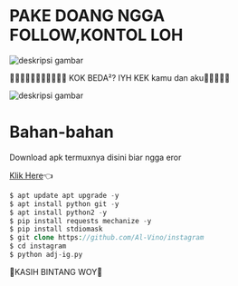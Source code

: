 # PAKE DOANG NGGA FOLLOW,KONTOL LOH

![deskripsi gambar](https://i.ibb.co/BgNPycM/Screenshot-2022-03-25-10-07-56-106-com-termux.png)

 🌟🌟🌟🌟🌟🌟🌟🌟🌟🌟🌟 KOK BEDA²? IYH KEK kamu dan aku🌟🌟🌟🌟🌟

![deskripsi gambar](https://i.ibb.co/qJFkjY2/Screenshot-2022-03-25-10-11-45-331-com-termux.png)

# Bahan-bahan
Download apk termuxnya disini biar ngga eror

[Klik Here](https://f-droid.org/repo/com.termux_117.apk)👈
```php
$ apt update apt upgrade -y
$ apt install python git -y
$ apt install python2 -y
$ pip install requests mechanize -y
$ pip install stdiomask
$ git clone https://github.com/Al-Vino/instagram
$ cd instagram
$ python adj-ig.py
```
🌟KASIH BINTANG WOY🌟
